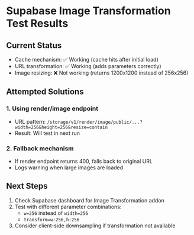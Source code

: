 # Supabase Image Transformation Test Results

## Current Status
- Cache mechanism: ✅ Working (cache hits after initial load)
- URL transformation: ✅ Working (adds parameters correctly)
- Image resizing: ❌ Not working (returns 1200x1200 instead of 256x256)

## Attempted Solutions

### 1. Using render/image endpoint
- URL pattern: `/storage/v1/render/image/public/...?width=256&height=256&resize=contain`
- Result: Will test in next run

### 2. Fallback mechanism
- If render endpoint returns 400, falls back to original URL
- Logs warning when large images are loaded

## Next Steps
1. Check Supabase dashboard for Image Transformation addon
2. Test with different parameter combinations:
   - `w=256` instead of `width=256`
   - `transform=w:256,h:256`
3. Consider client-side downsampling if transformation not available